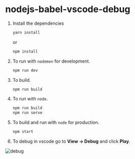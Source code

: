 # nodejs-babel-vscode-debug

1. Install the dependencies

    ```bash
    yarn install
    ```
    or
    ```bash
    npm install
    ```

2. To run with `nodemon` for development.

    ```bash
    npm run dev
    ```

3. To build.

    ```bash
    npm run build
    ```

3. To run with `node`.

    ```bash
    npm run build
    npm run serve
    ```

3. To build and run with `node` for production.

    ```bash
    npm start
    ```

4. To debug in vscode go to **View -> Debug** and click **Play**.

![debug](https://raw.githubusercontent.com/douglasjunior/nodejs-babel-vscode-debug/master/screenshots/debug-vscode.png)
